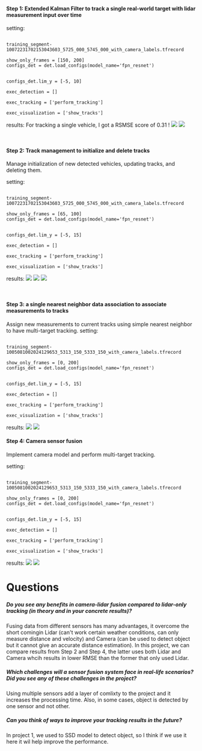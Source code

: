 #### Step 1: Extended Kalman Filter to track a single real-world target with lidar measurement input over time

setting:

```

training_segment-10072231702153043603_5725_000_5745_000_with_camera_labels.tfrecord

show_only_frames = [150, 200]
configs_det = det.load_configs(model_name='fpn_resnet')


configs_det.lim_y = [-5, 10]

exec_detection = []

exec_tracking = ['perform_tracking']

exec_visualization = ['show_tracks']

```

results:
For tracking a single vehicle, I got a RSMSE score of 0.31 !
![](/img/fig1.png)
![](/img/Figure_2.png)

<br/>

#### Step 2: Track management to initialize and delete tracks

Manage initialization of new detected vehicles, updating tracks, and deleting them.

setting:

```

training_segment-10072231702153043603_5725_000_5745_000_with_camera_labels.tfrecord

show_only_frames = [65, 100]
configs_det = det.load_configs(model_name='fpn_resnet')


configs_det.lim_y = [-5, 15]

exec_detection = []

exec_tracking = ['perform_tracking']

exec_visualization = ['show_tracks']

```

results:
![](/img/2-1.png)
![](/img/2-2.png)
![](/img/2-3.png)

<br/>

#### Step 3: a single nearest neighbor data association to associate measurements to tracks

Assign new measurements to current tracks using simple nearest neighbor to have multi-target tracking.
setting:

```

training_segment-1005081002024129653_5313_150_5333_150_with_camera_labels.tfrecord

show_only_frames = [0, 200]
configs_det = det.load_configs(model_name='fpn_resnet')


configs_det.lim_y = [-5, 15]

exec_detection = []

exec_tracking = ['perform_tracking']

exec_visualization = ['show_tracks']

```

results:
![](/img/3.png)
![](/img/3-2.png)
<br/>

#### Step 4: Camera sensor fusion

Implement camera model and perform multi-target tracking.

setting:

```

training_segment-1005081002024129653_5313_150_5333_150_with_camera_labels.tfrecord

show_only_frames = [0, 200]
configs_det = det.load_configs(model_name='fpn_resnet')


configs_det.lim_y = [-5, 15]

exec_detection = []

exec_tracking = ['perform_tracking']

exec_visualization = ['show_tracks']

```

results:
![](/img//4_1.png)
![](/img/4_2.png)

# Questions

##### Do you see any benefits in camera-lidar fusion compared to lidar-only tracking (in theory and in your concrete results)?

Fusing data from different sensors has many advantages, it overcome the short comingin Lidar (can't work certain weather conditions, can only measure distance and velocity) and Camera (can be used to detect object but it cannot give an accurate distance estimation). In this project, we can compare results from Step 2 and Step 4, the latter uses both Lidar and Camera whcih results in lower RMSE than the former that only used Lidar.

##### Which challenges will a sensor fusion system face in real-life scenarios? Did you see any of these challenges in the project?

Using multiple sensors add a layer of comlixty to the project and it increases the processing time. Also, in some cases, object is detected by one sensor and not other.

##### Can you think of ways to improve your tracking results in the future?

In project 1, we used to SSD model to detect object, so I think if we use it here it wil help improve the performance.
